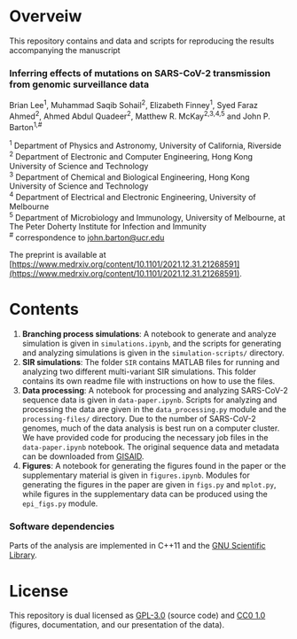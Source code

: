 
# Overveiw

This repository contains and data and scripts for reproducing the results accompanying the manuscript  

### Inferring effects of mutations on SARS-CoV-2 transmission from genomic surveillance data
Brian Lee<sup>1</sup>, Muhammad Saqib Sohail<sup>2</sup>, Elizabeth Finney<sup>1</sup>, Syed Faraz Ahmed<sup>2</sup>, Ahmed Abdul Quadeer<sup>2</sup>, Matthew R. McKay<sup>2,3,4,5</sup> and John P. Barton<sup>1,#</sup>

<sup>1</sup> Department of Physics and Astronomy, University of California, Riverside  
<sup>2</sup> Department of Electronic and Computer Engineering, Hong Kong University of Science and Technology  
<sup>3</sup> Department of Chemical and Biological Engineering, Hong Kong University of Science and Technology  
<sup>4</sup> Department of Electrical and Electronic Engineering, University of Melbourne  
<sup>5</sup> Department of Microbiology and Immunology, University of Melbourne, at The Peter Doherty Institute for Infection and Immunity  
<sup>#</sup> correspondence to [john.barton@ucr.edu](mailto:john.barton@ucr.edu)  

The preprint is available at [https://www.medrxiv.org/content/10.1101/2021.12.31.21268591](https://www.medrxiv.org/content/10.1101/2021.12.31.21268591).

# Contents

1. __Branching process simulations__: A notebook to generate and analyze simulation is given in `simulations.ipynb`, and the scripts for generating and analyzing simulations is given in the `simulation-scripts/` directory.
2. __SIR simulations__: The folder `SIR` contains MATLAB files for running and analyzing two different multi-variant SIR simulations. This folder contains its own readme file with instructions on how to use the files.
3. __Data processing__: A notebook for processing and analyzing SARS-CoV-2 sequence data is given in `data-paper.ipynb`. Scripts for analyzing and processing the data are given in the `data_processing.py` module and the `processing-files/` directory. Due to the number of SARS-CoV-2 genomes, much of the data analysis is best run on a computer cluster. We have provided code for producing the necessary job files in the `data-paper.ipynb` notebook. The original sequence data and metadata can be downloaded from [GISAID](https://gisaid.org).
4. __Figures__: A notebook for generating the figures found in the paper or the supplementary material is given in `figures.ipynb`. Modules for generating the figures in the paper are given in `figs.py` and `mplot.py`, while figures in the supplementary data can be produced using the `epi_figs.py` module.

### Software dependencies

Parts of the analysis are implemented in C++11 and the [GNU Scientific Library](https://www.gnu.org/software/gsl/).

# License

This repository is dual licensed as [GPL-3.0](LICENSE-GPL) (source code) and [CC0 1.0](LICENSE-CC0) (figures, documentation, and our presentation of the data).
